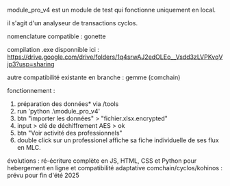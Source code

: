 module_pro_v4 est un module de test qui fonctionne uniquement en local.

il s'agit d'un analyseur de transactions cyclos.

nomenclature compatible : gonette

compilation .exe disponnible ici : https://drive.google.com/drive/folders/1q4srwAJ2edOLEo__Vsdd3zLVPKvqVjp3?usp=sharing

autre compatibilité existante en branche : gemme (comchain)

fonctionnement : 

1) préparation des données* via /tools
2) run 'python .\module_pro_v4'
3) btn "importer les données" > "fichier.xlsx.encrypted"
4) input > clé de déchiffrement AES > ok
5) btn "Voir activité des professionnels"
6) double click sur un professionel affiche sa fiche individuelle de ses flux en MLC.

évolutions : 
ré-écriture complète en JS, HTML, CSS et Python pour hebergement en ligne et compatibilité adaptative comchain/cyclos/kohinos : prévu pour fin d'été 2025
